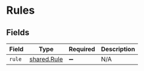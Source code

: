 # Rules


## Fields

| Field                                      | Type                                       | Required                                   | Description                                |
| ------------------------------------------ | ------------------------------------------ | ------------------------------------------ | ------------------------------------------ |
| `rule`                                     | [shared.Rule](../../models/shared/rule.md) | :heavy_minus_sign:                         | N/A                                        |